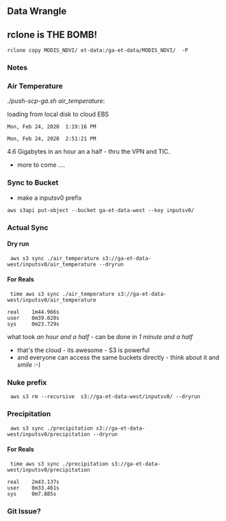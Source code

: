 ## Data Wrangle

## rclone is THE BOMB!

`rclone copy MODIS_NDVI/ et-data:/ga-et-data/MODIS_NDVI/  -P`

### Notes

### Air Temperature

*./push-scp-ga.sh air_temperature*:

loading from local disk to cloud EBS

```
Mon, Feb 24, 2020  1:19:16 PM

Mon, Feb 24, 2020  2:51:21 PM

```

4.6 Gigabytes in an hour an a half - thru the VPN and TIC.

- more to come ....


### Sync to Bucket

- make a inputsv0 prefix

`aws s3api put-object --bucket ga-et-data-west --key inputsv0/ `


### Actual Sync

#### Dry run

```  aws s3 sync ./air_temperature s3://ga-et-data-west/inputsv0/air_temperature --dryrun ```

#### For Reals

```  time aws s3 sync ./air_temperature s3://ga-et-data-west/inputsv0/air_temperature ```

```
real    1m44.966s
user    0m39.020s
sys     0m23.729s
```

what took *an hour and a half* - can be done in *1 minute and a half*

- that's the cloud - its awesome - S3 is powerful
- and everyone can access the same buckets directly - think about it and *smile* :-)


### Nuke prefix

``` aws s3 rm --recursive  s3://ga-et-data-west/inputsv0/ --dryrun```

### Precipitation


```  aws s3 sync ./precipitation s3://ga-et-data-west/inputsv0/precipitation --dryrun ```

#### For Reals

```  time aws s3 sync ./precipitation s3://ga-et-data-west/inputsv0/precipitation ```

```
real    2m43.137s
user    0m33.461s
sys     0m7.885s
```

### Git Issue?

